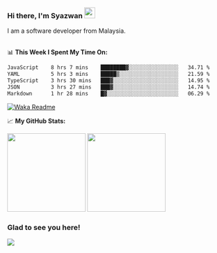 ### Hi there, I'm Syazwan <img src="https://media.giphy.com/media/hvRJCLFzcasrR4ia7z/giphy.gif" width="25px">
I am a software developer from Malaysia.
<br/><br/>

📊 **This Week I Spent My Time On:**
<!--START_SECTION:waka-->

```txt
JavaScript    8 hrs 7 mins    ████████▓░░░░░░░░░░░░░░░░   34.71 %
YAML          5 hrs 3 mins    █████▒░░░░░░░░░░░░░░░░░░░   21.59 %
TypeScript    3 hrs 30 mins   ███▓░░░░░░░░░░░░░░░░░░░░░   14.95 %
JSON          3 hrs 27 mins   ███▓░░░░░░░░░░░░░░░░░░░░░   14.74 %
Markdown      1 hr 28 mins    █▓░░░░░░░░░░░░░░░░░░░░░░░   06.29 %
```

<!--END_SECTION:waka-->
[![Waka Readme](https://github.com/syazwanz/syazwanz/actions/workflows/wakatime.yml/badge.svg)](https://github.com/syazwanz/syazwanz/actions/workflows/wakatime.yml)

📈 **My GitHub Stats:**

<p>
  <img height="180em" src="https://github-readme-stats.vercel.app/api?username=syazwanz&show_icons=true&hide_border=false&&count_private=true&include_all_commits=true" />
  <img height="180em" src="https://github-readme-stats.vercel.app/api/top-langs/?username=syazwanz&exclude_repo=KNN-Image-Classification&show_icons=true&hide_border=false&layout=compact&langs_count=8"/>
</p>

### Glad to see you here!
![](https://visitor-badge.glitch.me/badge?page_id=syazwanz.syazwanz)
